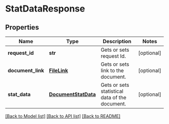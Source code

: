 # StatDataResponse

## Properties
Name | Type | Description | Notes
------------ | ------------- | ------------- | -------------
**request_id** | **str** | Gets or sets request Id. | [optional] 
**document_link** | [**FileLink**](FileLink.md) | Gets or sets link to the document. | [optional] 
**stat_data** | [**DocumentStatData**](DocumentStatData.md) | Gets or sets statistical data of the document. | [optional] 

[[Back to Model list]](../README.md#documentation-for-models) [[Back to API list]](../README.md#documentation-for-api-endpoints) [[Back to README]](../README.md)


